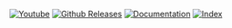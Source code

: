 
[![Youtube](https://img.shields.io/badge/social-youtube-red.svg)](http://www.youtube.com/channel/UCWJ1kWGDDI-9u2f2uD0gcaQ)
[![Github Releases](https://img.shields.io/github/release/gama-platform/gama.svg)](https://github.com/gama-platform/gama/releases)
[![Documentation](https://img.shields.io/badge/doc-pdf-brightgreen.svg)](https://github.com/gama-platform/gama/wiki/docGAMAv17.pdf)
[![Index](https://img.shields.io/badge/doc-index-brightgreen.svg)](Index)